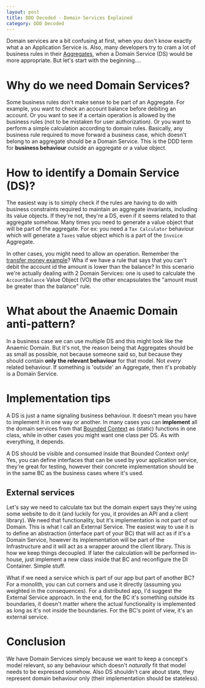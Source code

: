 ```yaml
---
layout: post
title: DDD Decoded - Domain Services Explained
category: DDD Decoded
---
```


Domain services are a bit confusing at first, when you don't know exactly what a an Application Service is. Also, many developers try to cram a lot of business rules in their [Aggregates](http://blog.sapiensworks.com/post/2016/07/14/DDD-Aggregate-Decoded-1), when a Domain Service (DS) would be more appropriate. But let's start with the beginning.... 

# Why do we need Domain Services?

Some business rules don't make sense to be part of an Aggregate. For example, you want to check an account balance before debiting an account. Or you want to see if a certain operation is allowed by the business rules (not to be mistaken for user authorization). Or you want to perform a simple calculation according to domain rules. Basically, any business rule required to move forward a business case, which doesn't belong to an aggregate should be a Domain Service. This is the DDD term for **business behaviour** outside an aggregate or a value object.

# How to identify a Domain Service (DS)?

The easiest way is to simply check if the rules are having to do with business constraints required to maintain an aggregate invariants, including its value objects. If they're not, they're a DS, even if it seems related to that aggregate somehow. Many times you need to generate a value object that will be part of the aggregate. For ex: you need a `Tax Calculator` behaviour which will generate a `Taxes` value object which is a part of the `Invoice` Aggregate. 

In other cases, you might need to allow an operation. Remember the [transfer money example](http://blog.sapiensworks.com/post/2016/07/14/DDD-Aggregate-Decoded-2)? Wha if we have a rule that says that you can't debit the account id the amount is lower than the balance? In this scenario we're actually dealing with 2 Domain Services: one is used to calculate the `AccountBalance` Value Object (VO) the other encapsulates the "amount must be greater than the balance" rule.

# What about the Anaemic Domain anti-pattern?

In a business case we can use multiple DS and this might look like the Anaemic Domain. But it's not, the reason being that Aggregates should be as small as possible, not because someone said so, but because they should contain **only the relevant behaviour** for that model. Not _every_ related behaviour. If something is 'outside' an Aggregate, then it's probably is a Domain Service.

# Implementation tips

A DS is just a name signaling business behaviour. It doesn't mean you have to implement it in one way or another. In many cases you can **implement** all the domain services from that [Bounded Context](http://blog.sapiensworks.com/post/2016/08/12/DDD-Bounded-Contexts-Explained) as (static) functions in one class, while in other cases you might want one class per DS. As with everything, it depends.     

A DS should be visible and consumed inside that Bounded Context only! Yes, you can define interfaces that can be used by your application service, they're great for testing, however their concrete implementation should be in the same BC as the business cases where it's used.   

## External services

Let's say we need to calculate tax but the domain expert says they're using some website to do it (and luckily for you, it provides an API and a client library). We need that functionality, but it's implementation is not part of our Domain. This is what I call an External Service. The easiest way to use it is to define an abstraction (interface part of your BC) that will act as if it's a Domain Service, however its implementation will be part of the Infrastructure and it will act as a wrapper around the client library. This is how we keep things decoupled. If later the calculation will be performed in-house, just implement a new class inside that BC and reconfigure the DI Container. Simple stuff.

What if we need a service which is part of our app but part of another BC? For a monolith, you can cut corners and use it directly (assuming you weighted in the consequences). For a distributed app, I'd suggest the External Service approach. In the end, for the BC it's something outside its boundaries, it doesn't matter where the actual functionality is implemented as long as it's not inside the boundaries. For the BC's point of view, it's an external service.

# Conclusion

We have Domain Services simply because we want to keep a concept's model relevant, so any behaviour which doesn't _naturally_ fit that model needs to be expressed somehow. Also DS shouldn't care about state, they represent domain behaviour only (their implementation should be stateless).    